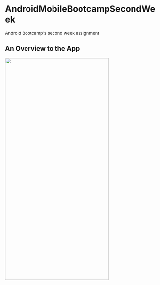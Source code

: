 # AndroidMobileBootcampSecondWeek
Android Bootcamp's second week assignment

## An Overview to the App

<img src="https://user-images.githubusercontent.com/35261110/132987733-cfe66a22-74dd-4063-b32e-ce342a69f1eb.gif" width="338" height="721"/>
